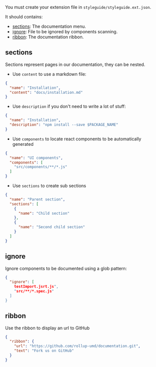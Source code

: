 You must create your extension file in `styleguide/styleguide.ext.json`.

It should contains:

- [sections](https://react-styleguidist.js.org/docs/configuration.html#sections): The documentation menu.
- [ignore](https://react-styleguidist.js.org/docs/configuration.html#ignore): File to be ignored by components scanning.
- [ribbon](https://react-styleguidist.js.org/docs/configuration.html#ribbon): The documentation ribbon.
 

## sections

Sections represent pages in our documentation, they can be nested.

- Use `content` to use a markdown file:

```json
{
  "name": "Installation",
  "content": "docs/installation.md"
}
```

- Use `description` if you don't need to write a lot of stuff:

```json
{
  "name": "Installation",
  "description": "npm install --save $PACKAGE_NAME"
}
```

- Use `components` to locate react components to be automatically generated

```json
{
  "name": "UI components",
  "components": [
    "src/components/**/*.js"
  ]
}
```

- Use `sections` to create sub sections

```json
{
  "name": "Parent section",
  "sections": [
    {
      "name": "Child section"
    },
    {
      "name": "Second child section"
    }
  ]
}
```

## ignore

Ignore components to be documented using a glob pattern:

```json
{
  "ignore": [
    testImport.jsrt.js",
    "src/**/*.spec.js"
  ]
}
```

## ribbon

Use the ribbon to display an url to GitHub

```json
{
  "ribbon": {
    "url": "https://github.com/rollup-umd/documentation.git",
    "text": "Fork us on GitHub"
  } 
}
```
